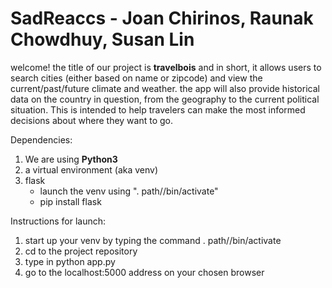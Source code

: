 # SadReaccs - Joan Chirinos, Raunak Chowdhuy, Susan Lin

welcome! the title of our project is **travelbois** and in short, it allows users to search cities (either based on name or zipcode) and view the current/past/future climate and weather. the app will also provide historical data on the country in question, from the geography to the current political situation. This is intended to help travelers can make the most informed decisions about where they want to go.

Dependencies:
1. We are using **Python3**
2. a virtual environment (aka venv)
3. flask
   - launch the venv using ". path/<venv name>/bin/activate"
   - pip install flask

Instructions for launch:
   1. start up your venv by typing the command . path/<venv name>/bin/activate
   2. cd to the project repository
   3. type in python app.py
   4. go to the localhost:5000 address on your chosen browser
